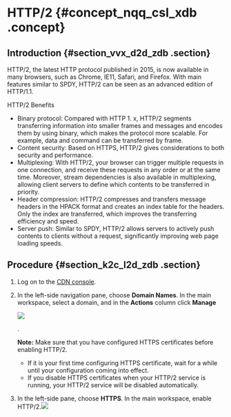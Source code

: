 # HTTP/2 {#concept_nqq_csl_xdb .concept}

## Introduction {#section_vvx_d2d_zdb .section}

HTTP/2, the latest HTTP protocol published in 2015, is now available in many browsers, such as Chrome, IE11, Safari, and Firefox. With main features similar to SPDY, HTTP/2 can be seen as an advanced edition of HTTP/1.1.

HTTP/2 Benefits

-   Binary protocol: Compared with HTTP 1. x, HTTP/2 segments transferring information into smaller frames and messages and encodes them by using binary, which makes the protocol more scalable. For example, data and command can be transferred by frame.
-   Content security: Based on HTTPS, HTTP/2 gives considerations to both security and performance.
-   Multiplexing: With HTTP/2, your browser can trigger multiple requests in one connection, and receive these requests in any order or at the same time. Moreover, stream dependencies is also available in multiplexing, allowing client servers to define which contents to be transferred in priority.
-   Header compression: HTTP/2 compresses and transfers message headers in the HPACK format and creates an index table for the headers. Only the index are transferred, which improves the transferring efficiency and speed.
-   Server push: Similar to SPDY, HTTP/2 allows servers to actively push contents to clients without a request, significantly improving web page loading speeds.

## Procedure {#section_k2c_l2d_zdb .section}

1.  Log on to the [CDN console](https://cdn.console.aliyun.com).
2.  In the left-side navigation pane, choose **Domain Names**. In the main workspace, select a domain, and in the **Actions** column click **Manage**

    ![](http://static-aliyun-doc.oss-cn-hangzhou.aliyuncs.com/assets/img/5137/156310405145752_en-US.png)

    .

    **Note:** Make sure that you have configured HTTPS certificates before enabling HTTP/2.

    -   If it is your first time configuring HTTPS certificate, wait for a while until your configuration coming into effect.
    -   If you disable HTTPS certificates when your HTTP/2 service is running, your HTTP/2 service will be disabled automatically.
3.  In the left-side pane, choose **HTTPS**. In the main workspace, enable HTTP/2.![](http://static-aliyun-doc.oss-cn-hangzhou.aliyuncs.com/assets/img/5137/156310405110652_en-US.png)

